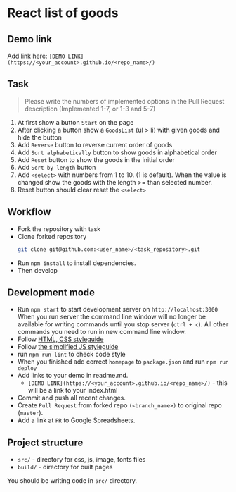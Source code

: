 # React list of goods

## Demo link
Add link here: `[DEMO LINK](https://<your_account>.github.io/<repo_name>/)`


## Task 
> Please write the numbers of implemented options in the Pull Request description (Implemented 1-7, or 1-3 and 5-7)
1. At first show a button `Start` on the page
2. After clicking a button show a `GoodsList` (ul > li) with given goods and hide the button
3. Add `Reverse` button to reverse current order of goods
4. Add `Sort alphabetically` button to show goods in alphabetical order
5. Add `Reset` button to show the goods in the initial order
6. Add `Sort by length` button
7. Add `<select>` with numbers from 1 to 10. (1 is default).
  When the value is changed show the goods with the length >= than selected number.
8. Reset button should clear reset the `<select>`


## Workflow
- Fork the repository with task
- Clone forked repository 
    ```bash
    git clone git@github.com:<user_name>/<task_repository>.git
    ```
- Run `npm install` to install dependencies.
- Then develop

## Development mode 
- Run `npm start` to start development server on `http://localhost:3000`
    When you run server the command line window will no longer be available for 
    writing commands until you stop server (`ctrl + c`). All other commands you 
    need to run in new command line window.
- Follow [HTML, CSS styleguide](https://mate-academy.github.io/style-guides/htmlcss.html)
- Follow [the simplified JS styleguide](https://mate-academy.github.io/style-guides/javascript-standard-modified)
- run `npm run lint` to check code style
- When you finished add correct `homepage` to `package.json` and run `npm run deploy` 
- Add links to your demo in readme.md.
  - `[DEMO LINK](https://<your_account>.github.io/<repo_name>/)` - this will be a 
  link to your index.html
- Commit and push all recent changes.
- Create `Pull Request` from forked repo `(<branch_name>)` to original repo 
(`master`).
- Add a link at `PR` to Google Spreadsheets.


## Project structure
- `src/` - directory for css, js, image, fonts files
- `build/` - directory for built pages

You should be writing code in `src/` directory.

